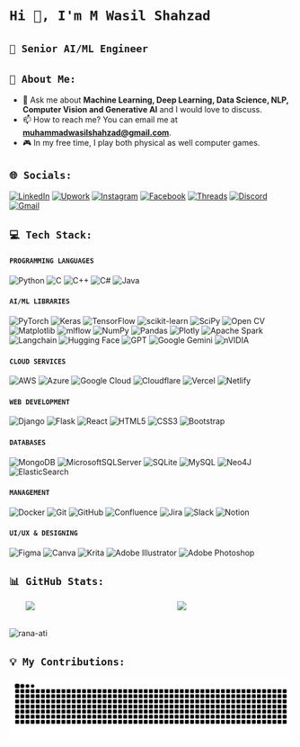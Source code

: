 # ```Hi 👋, I'm M Wasil Shahzad```
## ```🤖 Senior AI/ML Engineer```

## ```💫 About Me:```
- 💬 Ask me about **Machine Learning, Deep Learning, Data Science, NLP, Computer Vision and Generative AI** and I would love to discuss.
- 📫 How to reach me? You can email me at **muhammadwasilshahzad@gmail.com**.
- 🎮 In my free time, I play both physical as well computer games. 

## ```🌐 Socials:```
[![LinkedIn](https://img.shields.io/badge/LinkedIn-%230077B5.svg?logo=linkedin&logoColor=white)](https://www.linkedin.com/in/m-wasil-shahzad-77141b18b/) [![Upwork](https://img.shields.io/badge/Upwork-6FDA44?logo=upwork&logoColor=fff)](https://www.upwork.com/freelancers/~01c179ecae4f468f98?mp_source=share) [![Instagram](https://img.shields.io/badge/Instagram-%23E4405F.svg?logo=Instagram&logoColor=white)](https://www.instagram.com/ranawasilshahzad/) [![Facebook](https://img.shields.io/badge/Facebook-%231877F2.svg?logo=Facebook&logoColor=white)](https://www.facebook.com/wasilshahzad.shahzad.9) [![Threads](https://img.shields.io/badge/Threads-000000?logo=Threads&logoColor=white)](https://www.threads.net/@ranawasilshahzad) [![Discord](https://img.shields.io/badge/Discord-%235865F2.svg?&logo=discord&logoColor=white)](http://Discordapp.com/users/345578372811718668) [![Gmail](https://img.shields.io/badge/Gmail-D14836?logo=gmail&logoColor=white)](muhammadwasilshahzad@gmail.com) 

## ```💻 Tech Stack:```
#### ```PROGRAMMING LANGUAGES```
![Python](https://img.shields.io/badge/python-3670A0?style=for-the-badge&logo=python&logoColor=ffdd54) ![C](https://img.shields.io/badge/c-%2300599C.svg?style=for-the-badge&logo=c&logoColor=white) 	![C++](https://img.shields.io/badge/c++-%2300599C.svg?style=for-the-badge&logo=c%2B%2B&logoColor=white) ![C#](https://img.shields.io/badge/c%23-%23239120.svg?style=for-the-badge&logo=csharp&logoColor=white) ![Java](https://img.shields.io/badge/java-%23ED8B00.svg?style=for-the-badge&logo=openjdk&logoColor=white) 

#### ```AI/ML LIBRARIES```
![PyTorch](https://img.shields.io/badge/PyTorch-%23EE4C2C.svg?style=for-the-badge&logo=PyTorch&logoColor=white) ![Keras](https://img.shields.io/badge/Keras-%23D00000.svg?style=for-the-badge&logo=Keras&logoColor=white) ![TensorFlow](https://img.shields.io/badge/TensorFlow-%23FF6F00.svg?style=for-the-badge&logo=TensorFlow&logoColor=white) ![scikit-learn](https://img.shields.io/badge/scikit--learn-%23F7931E.svg?style=for-the-badge&logo=scikit-learn&logoColor=white) ![SciPy](https://img.shields.io/badge/SciPy-%230C55A5.svg?style=for-the-badge&logo=scipy&logoColor=%white) ![Open CV](https://img.shields.io/badge/OpenCV-27338e?style=for-the-badge&logo=OpenCV&logoColor=white) ![Matplotlib](https://img.shields.io/badge/Matplotlib-%23ffffff.svg?style=for-the-badge&logo=Matplotlib&logoColor=black) ![mlflow](https://img.shields.io/badge/mlflow-%23d9ead3.svg?style=for-the-badge&logo=numpy&logoColor=blue) ![NumPy](https://img.shields.io/badge/numpy-%23013243.svg?style=for-the-badge&logo=numpy&logoColor=white) ![Pandas](https://img.shields.io/badge/pandas-%23150458.svg?style=for-the-badge&logo=pandas&logoColor=white) ![Plotly](https://img.shields.io/badge/Plotly-%233F4F75.svg?style=for-the-badge&logo=plotly&logoColor=white) ![Apache Spark](https://img.shields.io/badge/Apache%20Spark-FDEE21?style=flat-square&logo=apachespark&logoColor=black) ![Langchain](https://img.shields.io/badge/langchain-1C3C3C?style=for-the-badge&logo=langchain&logoColor=white) ![Hugging Face](https://img.shields.io/badge/-HuggingFace-FDEE21?style=for-the-badge&logo=HuggingFace&logoColor=black) ![GPT](	https://img.shields.io/badge/ChatGPT-74aa9c?style=for-the-badge&logo=openai&logoColor=white) ![Google Gemini](https://img.shields.io/badge/Google%20Gemini-8E75B2?style=for-the-badge&logo=googlegemini&logoColor=white) ![nVIDIA](https://img.shields.io/badge/cuda-000000.svg?style=for-the-badge&logo=nVIDIA&logoColor=green) 

#### ```CLOUD SERVICES```
![AWS](https://img.shields.io/badge/AWS-%23FF9900.svg?style=for-the-badge&logo=amazon-aws&logoColor=white) ![Azure](https://img.shields.io/badge/azure-%230072C6.svg?style=for-the-badge&logo=microsoftazure&logoColor=white) ![Google Cloud](https://img.shields.io/badge/GoogleCloud-%234285F4.svg?style=for-the-badge&logo=google-cloud&logoColor=white) ![Cloudflare](https://img.shields.io/badge/Cloudflare-F38020?style=for-the-badge&logo=Cloudflare&logoColor=white) ![Vercel](https://img.shields.io/badge/vercel-%23000000.svg?style=for-the-badge&logo=vercel&logoColor=white) ![Netlify](https://img.shields.io/badge/netlify-%23000000.svg?style=for-the-badge&logo=netlify&logoColor=#00C7B7) 

#### ```WEB DEVELOPMENT```
![Django](https://img.shields.io/badge/django-%23092E20.svg?style=for-the-badge&logo=django&logoColor=white) ![Flask](https://img.shields.io/badge/flask-%23000.svg?style=for-the-badge&logo=flask&logoColor=white) ![React](https://img.shields.io/badge/react-%2320232a.svg?style=for-the-badge&logo=react&logoColor=%2361DAFB) ![HTML5](https://img.shields.io/badge/html5-%23E34F26.svg?style=for-the-badge&logo=html5&logoColor=white) ![CSS3](https://img.shields.io/badge/css3-%231572B6.svg?style=for-the-badge&logo=css3&logoColor=white) 	![Bootstrap](https://img.shields.io/badge/bootstrap-%238511FA.svg?style=for-the-badge&logo=bootstrap&logoColor=white)

#### ```DATABASES```
![MongoDB](https://img.shields.io/badge/MongoDB-%234ea94b.svg?style=for-the-badge&logo=mongodb&logoColor=white) ![MicrosoftSQLServer](https://img.shields.io/badge/Microsoft%20SQL%20Server-CC2927?style=for-the-badge&logo=microsoft%20sql%20server&logoColor=white) ![SQLite](https://img.shields.io/badge/sqlite-%2307405e.svg?style=for-the-badge&logo=sqlite&logoColor=white) ![MySQL](https://img.shields.io/badge/mysql-4479A1.svg?style=for-the-badge&logo=mysql&logoColor=white) ![Neo4J](https://img.shields.io/badge/Neo4j-008CC1?style=for-the-badge&logo=neo4j&logoColor=white)  ![ElasticSearch](https://img.shields.io/badge/-ElasticSearch-005571?style=for-the-badge&logo=elasticsearch)

#### ```MANAGEMENT```
![Docker](https://img.shields.io/badge/docker-%230db7ed.svg?style=for-the-badge&logo=docker&logoColor=white) ![Git](https://img.shields.io/badge/git-%23F05033.svg?style=for-the-badge&logo=git&logoColor=white) ![GitHub](https://img.shields.io/badge/github-%23121011.svg?style=for-the-badge&logo=github&logoColor=white) ![Confluence](https://img.shields.io/badge/confluence-%23172BF4.svg?style=for-the-badge&logo=confluence&logoColor=white) ![Jira](https://img.shields.io/badge/jira-%230A0FFF.svg?style=for-the-badge&logo=jira&logoColor=white) ![Slack](https://img.shields.io/badge/Slack-4A154B?style=for-the-badge&logo=slack&logoColor=white) 	![Notion](https://img.shields.io/badge/Notion-%23000000.svg?style=for-the-badge&logo=notion&logoColor=white) 

#### ```UI/UX & DESIGNING```
![Figma](https://img.shields.io/badge/figma-%23F24E1E.svg?style=for-the-badge&logo=figma&logoColor=white) ![Canva](https://img.shields.io/badge/Canva-%2300C4CC.svg?style=for-the-badge&logo=Canva&logoColor=white) ![Krita](https://img.shields.io/badge/Krita-203759?style=for-the-badge&logo=krita&logoColor=EEF37B) ![Adobe Illustrator](https://img.shields.io/badge/adobe%20illustrator-%23FF9A00.svg?style=for-the-badge&logo=adobe%20illustrator&logoColor=white) 	![Adobe Photoshop](https://img.shields.io/badge/adobe%20photoshop-%2331A8FF.svg?style=for-the-badge&logo=adobe%20photoshop&logoColor=white)

## ```📊 GitHub Stats:```

<div style="display: flex; justify-content: center;">
  <img src="https://github-readme-streak-stats.herokuapp.com/?user=RANA-ATI&theme=dark&hide_border=false" style="width:49%;" />&nbsp&nbsp&nbsp&nbsp&nbsp&nbsp
  <img src="https://github-readme-stats.vercel.app/api/top-langs?username=rana-ati&show_icons=true&locale=en&layout=compact&theme=dark" style="width: 35%;" />
</div>
<br>
<p align="left"> <img src="https://komarev.com/ghpvc/?username=rana-ati&label=Profile%20views&color=0e75b6&style=flat" alt="rana-ati" /> </p>


<!--<p align="left"> <a href="https://github.com/ryo-ma/github-profile-trophy" ><img src="https://github-profile-trophy.vercel.app/?username=rana-ati" alt="rana-ati" /></a> </p>-->

<!--<p>&nbsp;<img align="center" src="https://github-readme-stats.vercel.app/api?username=rana-ati&show_icons=true&locale=en" alt="rana-ati" /></p>-->

## ```💡 My Contributions:```
<img src="https://raw.githubusercontent.com/RANA-ATI/RANA-ATI/output/snake.svg" alt="Snake animation" />




